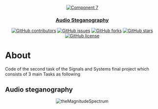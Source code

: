 <div align="center">
<a href="https://github.com/AudioSteganography" rel="noopener">
  
 ![Component 7](https://user-images.githubusercontent.com/40190772/83163691-9aad9200-a10b-11ea-8da6-c84dccb41f82.png)

</div>

<h3 align="center">Audio Steganography</h3>

<div align="center">

[![GitHub contributors](https://img.shields.io/github/contributors/aashrafh/AudioSteganography)](https://github.com/AbdallahHemdan/SignalsFinal/contributors)
[![GitHub issues](https://img.shields.io/github/issues/aashrafh/AudioSteganography)](https://github.com/AbdallahHemdan/SignalsFinal/issues)
[![GitHub forks](https://img.shields.io/github/forks/aashrafh/AudioSteganography)](https://github.com/AbdallahHemdan/SignalsFinal/network)
[![GitHub stars](https://img.shields.io/github/stars/aashrafh/AudioSteganography)](https://github.com/AbdallahHemdan/SignalsFinal/stargazers)
[![GitHub license](https://img.shields.io/github/license/aashrafh/AudioSteganography)](https://github.com/AbdallahHemdan/SignalsFinal/blob/master/LICENSE)

</div>

# About

Code of the second task of the Signals and Systems final project which consists of 3 main Tasks as following

## Audio steganography

<div align="center">

![theMagnitudeSpectrum](https://user-images.githubusercontent.com/40190772/83164236-47880f00-a10c-11ea-80bb-575e3b902f34.jpg)

</div>

